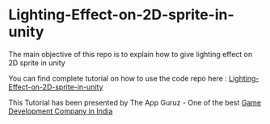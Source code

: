 Lighting-Effect-on-2D-sprite-in-unity
=====================================

The main objective of this repo is to explain how to give lighting effect on 2D sprite in unity


You can find complete tutorial on how to use the code repo here : <a href="http://www.theappguruz.com/blog/unity-lighting-effect-on-2d-sprite-in-unity"> Lighting-Effect-on-2D-sprite-in-unity</a>

This Tutorial has been presented by The App Guruz - One of the best <a href="http://www.theappguruz.com/game-development/">Game Development Company in India</a>
